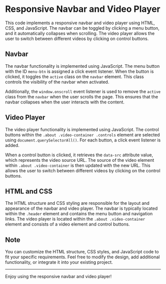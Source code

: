 # Responsive Navbar and Video Player

This code implements a responsive navbar and video player using HTML, CSS, and JavaScript. The navbar can be toggled by clicking a menu button, and it automatically collapses when scrolling. The video player allows the user to switch between different videos by clicking on control buttons.

## Navbar

The navbar functionality is implemented using JavaScript. The menu button with the ID `menu-btn` is assigned a click event listener. When the button is clicked, it toggles the `active` class on the `navbar` element. This class controls the visibility of the navbar when activated.

Additionally, the `window.onscroll` event listener is used to remove the `active` class from the `navbar` when the user scrolls the page. This ensures that the navbar collapses when the user interacts with the content.

## Video Player

The video player functionality is implemented using JavaScript. The control buttons within the `.about .video-container .controls` element are selected using `document.querySelectorAll()`. For each button, a click event listener is added.

When a control button is clicked, it retrieves the `data-src` attribute value, which represents the video source URL. The source of the video element within `.about .video-container` is then updated with the new URL. This allows the user to switch between different videos by clicking on the control buttons.

## HTML and CSS

The HTML structure and CSS styling are responsible for the layout and appearance of the navbar and video player. The navbar is typically located within the `.header` element and contains the menu button and navigation links. The video player is located within the `.about .video-container` element and consists of a video element and control buttons.

## Note

You can customize the HTML structure, CSS styles, and JavaScript code to fit your specific requirements. Feel free to modify the design, add additional functionality, or integrate it into your existing project.

---

Enjoy using the responsive navbar and video player!
